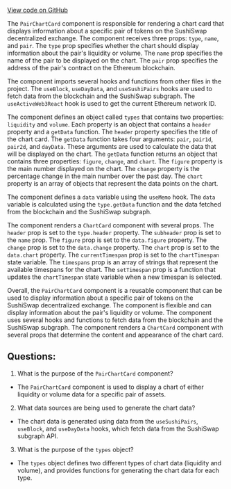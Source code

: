 [View code on GitHub](zoo-labs/zoo/blob/master/core/src/features/analytics/Pairs/Pair/PairChartCard.tsx)

The `PairChartCard` component is responsible for rendering a chart card that displays information about a specific pair of tokens on the SushiSwap decentralized exchange. The component receives three props: `type`, `name`, and `pair`. The `type` prop specifies whether the chart should display information about the pair's liquidity or volume. The `name` prop specifies the name of the pair to be displayed on the chart. The `pair` prop specifies the address of the pair's contract on the Ethereum blockchain.

The component imports several hooks and functions from other files in the project. The `useBlock`, `useDayData`, and `useSushiPairs` hooks are used to fetch data from the blockchain and the SushiSwap subgraph. The `useActiveWeb3React` hook is used to get the current Ethereum network ID.

The component defines an object called `types` that contains two properties: `liquidity` and `volume`. Each property is an object that contains a `header` property and a `getData` function. The `header` property specifies the title of the chart card. The `getData` function takes four arguments: `pair`, `pair1d`, `pair2d`, and `dayData`. These arguments are used to calculate the data that will be displayed on the chart. The `getData` function returns an object that contains three properties: `figure`, `change`, and `chart`. The `figure` property is the main number displayed on the chart. The `change` property is the percentage change in the main number over the past day. The `chart` property is an array of objects that represent the data points on the chart.

The component defines a `data` variable using the `useMemo` hook. The `data` variable is calculated using the `type.getData` function and the data fetched from the blockchain and the SushiSwap subgraph.

The component renders a `ChartCard` component with several props. The `header` prop is set to the `type.header` property. The `subheader` prop is set to the `name` prop. The `figure` prop is set to the `data.figure` property. The `change` prop is set to the `data.change` property. The `chart` prop is set to the `data.chart` property. The `currentTimespan` prop is set to the `chartTimespan` state variable. The `timespans` prop is an array of strings that represent the available timespans for the chart. The `setTimespan` prop is a function that updates the `chartTimespan` state variable when a new timespan is selected.

Overall, the `PairChartCard` component is a reusable component that can be used to display information about a specific pair of tokens on the SushiSwap decentralized exchange. The component is flexible and can display information about the pair's liquidity or volume. The component uses several hooks and functions to fetch data from the blockchain and the SushiSwap subgraph. The component renders a `ChartCard` component with several props that determine the content and appearance of the chart card.
## Questions: 
 1. What is the purpose of the `PairChartCard` component?
- The `PairChartCard` component is used to display a chart of either liquidity or volume data for a specific pair of assets.

2. What data sources are being used to generate the chart data?
- The chart data is generated using data from the `useSushiPairs`, `useBlock`, and `useDayData` hooks, which fetch data from the SushiSwap subgraph API.

3. What is the purpose of the `types` object?
- The `types` object defines two different types of chart data (liquidity and volume), and provides functions for generating the chart data for each type.